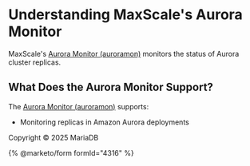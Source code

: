 # Understanding MaxScale's Aurora Monitor

MaxScale's [Aurora Monitor (auroramon)](../../../../mariadb-maxscale-25/maxscale-25-monitors/mariadb-maxscale-25-aurora-monitor.md) monitors the status of Aurora cluster replicas.

## What Does the Aurora Monitor Support?

The [Aurora Monitor (auroramon)](../../../../mariadb-maxscale-25/maxscale-25-monitors/mariadb-maxscale-25-aurora-monitor.md) supports:

* Monitoring replicas in Amazon Aurora deployments

Copyright © 2025 MariaDB

{% @marketo/form formId="4316" %}
